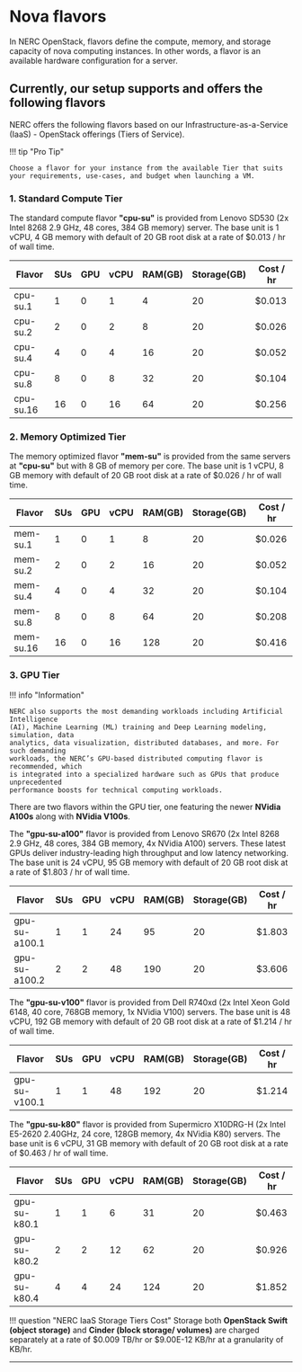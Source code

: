# Nova flavors

In NERC OpenStack, flavors define the compute, memory, and storage capacity of
nova computing instances. In other words, a flavor is an available hardware
configuration for a server.

## Currently, our setup supports and offers the following flavors

NERC offers the following flavors based on our Infrastructure-as-a-Service
(IaaS) - OpenStack offerings (Tiers of Service).

!!! tip "Pro Tip"

    Choose a flavor for your instance from the available Tier that suits your requirements, use-cases, and budget when launching a VM.

### 1. Standard Compute Tier

The standard compute flavor **"cpu-su"** is provided from Lenovo SD530 (2x Intel
8268 2.9 GHz, 48 cores, 384 GB memory) server. The base unit is 1 vCPU, 4 GB
memory with default of 20 GB root disk at a rate of $0.013 / hr of wall time.

| Flavor        | SUs | GPU | vCPU  | RAM(GB) | Storage(GB) | Cost / hr |
|---------------|-----|-----|-------|---------|-------------|-----------|
|cpu-su.1       |1    |0    |1      |4        |20           |$0.013     |
|cpu-su.2       |2    |0    |2      |8        |20           |$0.026     |
|cpu-su.4       |4    |0    |4      |16       |20           |$0.052     |
|cpu-su.8       |8    |0    |8      |32       |20           |$0.104     |
|cpu-su.16      |16   |0    |16     |64       |20           |$0.256     |

### 2. Memory Optimized Tier

The memory optimized flavor **"mem-su"** is provided from the same servers at
**"cpu-su"** but with 8 GB of memory per core. The base unit is 1 vCPU, 8 GB
memory with default of 20 GB root disk at a rate of $0.026 / hr of wall time.

| Flavor        | SUs | GPU | vCPU  | RAM(GB) | Storage(GB) | Cost / hr |
|---------------|-----|-----|-------|---------|-------------|-----------|
|mem-su.1       |1    |0    |1      |8        |20           |$0.026     |
|mem-su.2       |2    |0    |2      |16       |20           |$0.052     |
|mem-su.4       |4    |0    |4      |32       |20           |$0.104     |
|mem-su.8       |8    |0    |8      |64       |20           |$0.208     |
|mem-su.16      |16   |0    |16     |128      |20           |$0.416     |

### 3. GPU Tier

!!! info "Information"

    NERC also supports the most demanding workloads including Artificial Intelligence
    (AI), Machine Learning (ML) training and Deep Learning modeling, simulation, data
    analytics, data visualization, distributed databases, and more. For such demanding
    workloads, the NERC’s GPU-based distributed computing flavor is recommended, which
    is integrated into a specialized hardware such as GPUs that produce unprecedented
    performance boosts for technical computing workloads.

There are two flavors within the GPU tier, one featuring the newer
**NVidia A100s** along with **NVidia V100s**.

The **"gpu-su-a100"** flavor is provided from Lenovo SR670 (2x Intel 8268 2.9 GHz,
48 cores, 384 GB memory, 4x NVidia A100) servers. These latest GPUs deliver
industry-leading high throughput and low latency networking. The base unit is 24
vCPU, 95 GB memory with default of 20 GB root disk at a rate of $1.803 / hr of
wall time.

| Flavor        | SUs | GPU | vCPU  | RAM(GB) | Storage(GB) | Cost / hr |
|---------------|-----|-----|-------|---------|-------------|-----------|
|gpu-su-a100.1  |1    |1    |24     |95       |20           |$1.803     |
|gpu-su-a100.2  |2    |2    |48     |190      |20           |$3.606     |

The **"gpu-su-v100"** flavor is provided from Dell R740xd (2x Intel Xeon Gold 6148,
40 core, 768GB memory, 1x NVidia V100) servers. The base unit is 48 vCPU, 192 GB
memory with default of 20 GB root disk at a rate of $1.214 / hr of wall time.

| Flavor        | SUs | GPU | vCPU  | RAM(GB) | Storage(GB) | Cost / hr |
|---------------|-----|-----|-------|---------|-------------|-----------|
|gpu-su-v100.1  |1    |1    |48     |192      |20           |$1.214     |

The **"gpu-su-k80"** flavor is provided from Supermicro X10DRG-H (2x Intel
E5-2620 2.40GHz, 24 core, 128GB memory, 4x NVidia K80) servers. The base unit
is 6 vCPU, 31 GB memory with default of 20 GB root disk at a rate of $0.463 /
hr of wall time.

| Flavor       | SUs | GPU | vCPU  | RAM(GB) | Storage(GB) | Cost / hr |
|--------------|-----|-----|-------|---------|-------------|-----------|
|gpu-su-k80.1  |1    |1    |6      |31       |20           |$0.463     |
|gpu-su-k80.2  |2    |2    |12     |62       |20           |$0.926     |
|gpu-su-k80.4  |4    |4    |24     |124      |20           |$1.852     |

!!! question "NERC IaaS Storage Tiers Cost"
    Storage both **OpenStack Swift (object storage)** and
    **Cinder (block storage/ volumes)** are charged separately at a rate of
    $0.009 TB/hr or $9.00E-12 KB/hr at a granularity of KB/hr.

---
